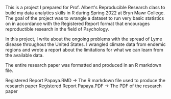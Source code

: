  This is a project I prepared for Prof. Albert's Reproducible Research class to build my data analytics skills in R during Spring 2022 at Bryn Mawr College. The goal of the project was to wrangle a dataset
 to run very basic statistics on in accordance with the Registered Report format that encourages reproductible research in the field of Psychology.

 In this project, I write about the ongoing problems with the spread of Lyme disease throughout the United States. I wrangled climate data from endemic regions and wrote a report about the limitations for
 what we can learn from the available data.

 The entire research paper was formatted and produced in an R markdown file.

 Registered Report Papaya.RMD -> The R markdown file used to produce the research paper
 Registered Report Papaya.PDF -> The PDF of the research paper

 

 
